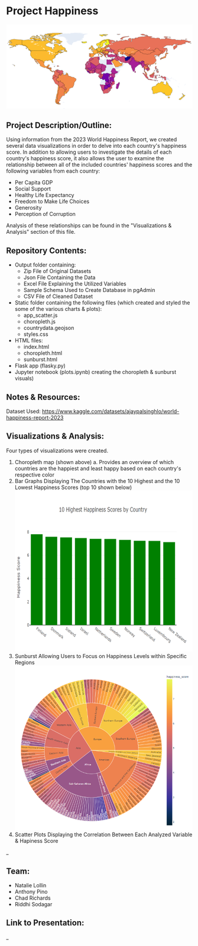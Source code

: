 # Project Happiness
![choropleth_happiness](Images/choropleth_happiness.png)
## Project Description/Outline:

Using information from the 2023 World Happiness Report, we created several data visualizations in order to delve into each country's happiness score.  In addition to allowing users to investigate the details of each country's happiness score, it also allows the user to examine the relationship between all of the included countries' happiness scores and the following variables from each country:

- Per Capita GDP
- Social Support
- Healthy Life Expectancy
- Freedom to Make Life Choices
- Generosity
- Perception of Corruption

Analysis of these relationships can be found in the "Visualizations & Analysis" section of this file.

## Repository Contents:

- Output folder containing:
  -  Zip File of Original Datasets
  -  Json File Containing the Data
  -  Excel File Explaining the Utilized Variables
  -  Sample Schema Used to Create Database in pgAdmin
  -  CSV File of Cleaned Dataset
- Static folder containing the following files (which created and styled the some of the various charts & plots): 
  - app_scatter.js
  - choropleth.js
  - countrydata.geojson
  - styles.css
- HTML files:
  - index.html
  - choropleth.html
  - sunburst.html
- Flask app (flasky.py) 
- Jupyter notebook (plots.ipynb) creating the choropleth & sunburst visuals)


## Notes & Resources:

Dataset Used: https://www.kaggle.com/datasets/ajaypalsinghlo/world-happiness-report-2023


## Visualizations & Analysis:
Four types of visualizations were created.
1. Choropleth map (shown above)
  a. Provides an overview of which countries are the happiest and least happy based on each country's respective color
2. Bar Graphs Displaying The Countries with the 10 Highest and the 10 Lowest Happiness Scores (top 10 shown below)
  ![10_happiest](Images/top10_happiness.png)
3. Sunburst Allowing Users to Focus on Happiness Levels within Specific Regions
  ![sunburst](Images/sunburst_happiness.png)
4. Scatter Plots Displaying the Correlation Between Each Analyzed Variable & Hapiness Score

_

## Team: 
- Natalie Lollin
- Anthony Pino
- Chad Richards
- Riddhi Sodagar

## Link to Presentation:

_

